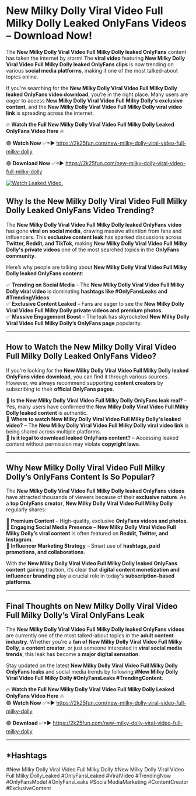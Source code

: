 # New Milky Dolly Viral Video Full Milky Dolly Leaked OnlyFans Videos – Download Now!

The **New Milky Dolly Viral Video Full Milky Dolly leaked OnlyFans** content has taken the internet by storm! The **viral video** featuring **New Milky Dolly Viral Video Full Milky Dolly leaked OnlyFans clips** is now trending on various **social media platforms**, making it one of the most talked-about topics online.  

If you're searching for the **New Milky Dolly Viral Video Full Milky Dolly leaked OnlyFans video download**, you’re in the right place. Many users are eager to access **New Milky Dolly Viral Video Full Milky Dolly's exclusive content**, and the **New Milky Dolly Viral Video Full Milky Dolly viral video link** is spreading across the internet.  

🔥 **Watch the Full New Milky Dolly Viral Video Full Milky Dolly Leaked OnlyFans Video Here** 🔥  

🟢 **Watch Now** ✅=► https://2k25fun.com/new-milky-dolly-viral-video-full-milky-dolly

🟢 **Download Now** ✅=► https://2k25fun.com/new-milky-dolly-viral-video-full-milky-dolly

[![Watch Leaked Video.](https://miro.medium.com/v2/resize:fit:828/format:webp/1*cilzJN44JGOrTw9NJCrNHA.gif "Watch Leaked Video")](https://2k25fun.com/new-milky-dolly-viral-video-full-milky-dolly)

## **Why Is the New Milky Dolly Viral Video Full Milky Dolly Leaked OnlyFans Video Trending?**  

The **New Milky Dolly Viral Video Full Milky Dolly leaked OnlyFans video** has gone **viral on social media**, drawing massive attention from fans and influencers. This **exclusive content leak** has sparked discussions across **Twitter, Reddit, and TikTok**, making **New Milky Dolly Viral Video Full Milky Dolly's private videos** one of the most searched topics in the **OnlyFans community**.  

Here’s why people are talking about **New Milky Dolly Viral Video Full Milky Dolly leaked OnlyFans content**:  

✅ **Trending on Social Media** – The **New Milky Dolly Viral Video Full Milky Dolly viral video** is dominating **hashtags like #OnlyFansLeaks and #TrendingVideos**.  
✅ **Exclusive Content Leaked** – Fans are eager to see the **New Milky Dolly Viral Video Full Milky Dolly private videos and premium photos**.  
✅ **Massive Engagement Boost** – The leak has skyrocketed **New Milky Dolly Viral Video Full Milky Dolly’s OnlyFans page** popularity.  

---

## **How to Watch the New Milky Dolly Viral Video Full Milky Dolly Leaked OnlyFans Video?**  

If you're looking for the **New Milky Dolly Viral Video Full Milky Dolly leaked OnlyFans video download**, you can find it through various sources. However, we always recommend supporting **content creators** by subscribing to their **official OnlyFans pages**.  

🔹 **Is the New Milky Dolly Viral Video Full Milky Dolly OnlyFans leak real?** – Yes, many users have confirmed the **New Milky Dolly Viral Video Full Milky Dolly leaked content** is authentic.  
🔹 **Where to watch New Milky Dolly Viral Video Full Milky Dolly's leaked video?** – The **New Milky Dolly Viral Video Full Milky Dolly viral video link** is being shared across multiple platforms.  
🔹 **Is it legal to download leaked OnlyFans content?** – Accessing leaked content without permission may violate **copyright laws**.  

---

## **Why New Milky Dolly Viral Video Full Milky Dolly’s OnlyFans Content Is So Popular?**  

The **New Milky Dolly Viral Video Full Milky Dolly leaked OnlyFans videos** have attracted thousands of viewers because of their **exclusive nature**. As a **top OnlyFans creator**, **New Milky Dolly Viral Video Full Milky Dolly** regularly shares:  

📌 **Premium Content** – High-quality, exclusive **OnlyFans videos and photos**.  
📌 **Engaging Social Media Presence** – **New Milky Dolly Viral Video Full Milky Dolly’s viral content** is often featured on **Reddit, Twitter, and Instagram**.  
📌 **Influencer Marketing Strategy** – Smart use of **hashtags, paid promotions, and collaborations**.  

With the **New Milky Dolly Viral Video Full Milky Dolly leaked OnlyFans content** gaining traction, it’s clear that **digital content monetization and influencer branding** play a crucial role in today's **subscription-based platforms**.  

---

## **Final Thoughts on New Milky Dolly Viral Video Full Milky Dolly’s Viral OnlyFans Leak**  

The **New Milky Dolly Viral Video Full Milky Dolly leaked OnlyFans videos** are currently one of the most talked-about topics in the **adult content industry**. Whether you're a **fan of New Milky Dolly Viral Video Full Milky Dolly**, a **content creator**, or just someone interested in **viral social media trends**, this leak has become a **major digital sensation**.  

Stay updated on the latest **New Milky Dolly Viral Video Full Milky Dolly OnlyFans leaks** and social media trends by following **#New Milky Dolly Viral Video Full Milky Dolly #OnlyFansLeaks #TrendingContent**.  

🔥 **Watch the Full New Milky Dolly Viral Video Full Milky Dolly Leaked OnlyFans Video Here** 🔥  
🟢 **Watch Now** ✅=► https://2k25fun.com/new-milky-dolly-viral-video-full-milky-dolly

🟢 **Download** ✅=► https://2k25fun.com/new-milky-dolly-viral-video-full-milky-dolly

---

## *Hashtags
#New Milky Dolly Viral Video Full Milky Dolly #New Milky Dolly Viral Video Full Milky DollyLeaked #OnlyFansLeaked #ViralVideo #TrendingNow #OnlyFansModel #OnlyFansLeaks #SocialMediaMarketing #ContentCreator #ExclusiveContent  